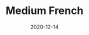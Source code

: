 ---
   layout: designs
   title: Medium French
   design: 2020-12-14-medium_french.png
   date: "2020-12-14"
---